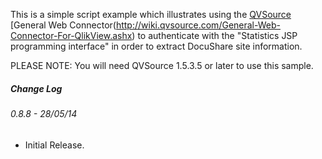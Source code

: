 This is a simple script example which illustrates using the [QVSource](http://www.qvsouce.com) [General Web Connector(http://wiki.qvsource.com/General-Web-Connector-For-QlikView.ashx) to authenticate with the "Statistics JSP programming interface" in order to extract DocuShare site information.

PLEASE NOTE: You will need QVSource 1.5.3.5 or later to use this sample.

##### Change Log

###### 0.8.8 - 28/05/14
* Initial Release.
